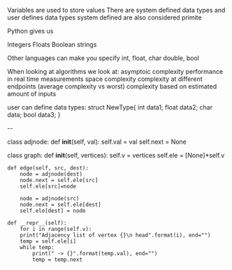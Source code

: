 Variables are used to store values
There are system defined data types and user defines data types
    system defined are also considered primite

Python gives us 

Integers 
Floats
Boolean
strings

Other languages can make you specify 
int, float, char double, bool

When looking at algorithms we look at:
    asymptoic complexity
    performance in real time measurements
    space complexity
    complexity at different endpoints (average complexity vs worst)
    complexity based on estimated amount of inputs

user can define data types:
    struct NewType{
        int data1;
        float data2;
        char data;
        bool data3;
    }

--

class adjnode:
    def __init__(self, val):
        self.val = val
        self.next = None

class graph:
    def __init__(self, vertices):
        self.v = vertices
        self.ele = [None]*self.v

    def edge(self, src, dest):
        node = adjnode(dest)
        node.next = self.ele[src]
        self.ele[src]=node

        node = adjnode(src)
        node.next = self.ele[dest]
        self.ele[dest] = node

    def __repr__(self):
        for i in range(self.v):
        print("Adjacency list of vertex {}\n head".format(i), end="")
        temp = self.ele[i]
        while temp:
            print(" -> {}".format(temp.val), end="")
            temp = temp.next